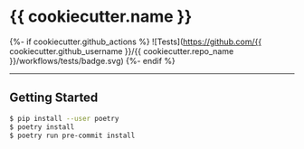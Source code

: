 # {{ cookiecutter.name }}

{%- if cookiecutter.github_actions %}
![Tests](https://github.com/{{ cookiecutter.github_username }}/{{ cookiecutter.repo_name }}/workflows/tests/badge.svg)
{%- endif %}

---

## Getting Started

```sh
$ pip install --user poetry
$ poetry install
$ poetry run pre-commit install
```

